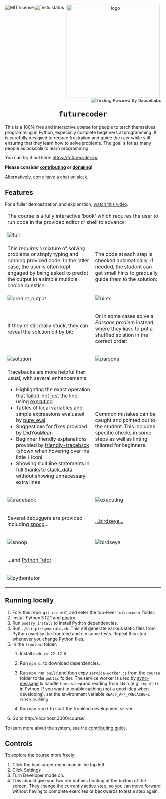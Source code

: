 <p align="center">
      <a href="https://github.com/alexmojaki/futurecoder/blob/master/LICENSE.txt"><img src="https://img.shields.io/github/license/alexmojaki/futurecoder?style=flat" alt="MIT license" align="left"></a>
      <a href="https://github.com/alexmojaki/futurecoder/actions"><img src="https://github.com/alexmojaki/futurecoder/workflows/CI/badge.svg" alt="Tests status" align="left"></a>
      <img src="homepage/static/logo/bordered2.png" width="300px" height="300px" alt="logo">
      <a href="https://saucelabs.com"><img src="https://opensource.saucelabs.com/images/opensauce/powered-by-saucelabs-badge-gray.png?sanitize=true" alt="Testing Powered By SauceLabs" align="right"></a>
</p>

<h1 align="center"><code>futurecoder</code></h1>

This is a 100% free and interactive course for people to teach themselves programming in Python, especially complete beginners at programming.
It is carefully designed to reduce frustration and guide the user while still ensuring that they learn how to solve problems.
The goal is for as many people as possible to learn programming.

You can try it out here: https://futurecoder.io/

**Please consider [contributing](how_to_contribute.md) or [donating](https://opencollective.com/futurecoder)!**

Alternatively, [come have a chat on slack](https://join.slack.com/t/futurecoder/shared_invite/zt-tp8cmwra-CbdEeX9u3k1VyoMLDupAeQ).

## Features

For a fuller demonstration and explanation, [watch this video](https://www.youtube.com/watch?v=un1BrrV57PA&feature=youtu.be).

<table>
  <tr>
    <td colspan="2">
The course is a fully interactive 'book' which requires the user to run code in the provided editor or shell to
advance:
    </td>
  </tr>
    <tr>
    <td colspan="2">

![full](images/full.png)
    </td>
  </tr>
  <tr>
    <td>
This requires a mixture of solving problems or simply typing and running provided code. In the latter case, the
user is often kept engaged by being asked to predict the output in a simple multiple choice question:
    </td>
    <td>
The code at each step is checked automatically. If
needed, the student can get small hints to gradually guide them to the solution:
    </td>
  </tr>
  <tr>
    <td>

![predict_output](images/predict_output.png)
    </td>
    <td>

![hints](images/hints.png)
    </td>
  </tr>
  <tr>
    <td>
If they're still really stuck, they can reveal the solution bit by bit:
</td>
<td>

Or in some cases solve a *Parsons problem* instead, where they have to put a shuffled solution in the correct
order:
</td>
  </tr>
  <tr>
    <td>

![solution](images/solution.png)
</td>
<td>

![parsons](images/parsons.png)
</td>
  </tr>
  <tr>

<td>
Tracebacks are more helpful than usual, with several enhancements:

- Highlighting the exact operation that failed, not just the line, using [executing](https://github.com/alexmojaki/executing)
- Tables of local variables and simple expressions evaluated by [pure_eval](https://github.com/alexmojaki/pure_eval)
- Suggestions for fixes provided by [DidYouMean](https://github.com/SylvainDe/DidYouMean-Python)
- Beginner friendly explanations provided by [friendly-traceback](https://github.com/aroberge/friendly-traceback) (shown when hovering over the little `i` icon)
- Showing multiline statements in full thanks to [stack_data](https://github.com/alexmojaki/stack_data) without showing unnecessary extra lines

</td>
<td>
Common mistakes can be caught and pointed out to the student. This includes specific checks in some steps as well as linting tailored for beginners.
</td>
  </tr>
  <tr>

<td>

![traceback](images/traceback.png)
</td>
<td>

![executing](images/messages.png)
</td>
  </tr>
  <tr>
    <td>

Several debuggers are provided, including [snoop](https://github.com/alexmojaki/snoop)...
    </td>
    <td>

[...birdseye...](https://github.com/alexmojaki/birdseye)
    </td>
  </tr>
    <tr>
    <td>

![snoop](images/snoop.png)
    </td>
    <td>

![birdseye](images/birdseye.png)
    </td>
  </tr>
  <tr>
    <td colspan="2">

...and [Python Tutor](http://pythontutor.com/)
    </td>
  </tr>
  <tr>
    <td colspan="2">

![pythontutor](images/pythontutor.png)
    </td>
  </tr>
</table>

## Running locally

1. Fork this repo, `git clone` it, and enter the top-level `futurecoder` folder.
2. Install Python 3.12.1 and [poetry](https://python-poetry.org/docs/#installation).
3. Run `poetry install` to install Python dependencies.
4. Run `./scripts/generate.sh`. This will generate various static files from Python used by the frontend and run some tests. Repeat this step whenever you change Python files.
5. In the `frontend` folder:
    1. Install `node >= 22.17.0`.

    2. Run `npm ci` to download dependencies.

    3. Run `npm run build` and then copy `service-worker.js` from the `course` folder to the `public` folder. The service worker is used by [sync-message](https://github.com/alexmojaki/sync-message) to handle `time.sleep` and reading from stdin (e.g. `input()`) in Python. If you want to enable caching (not a good idea when developing), set the environment variable `REACT_APP_PRECACHE=1` when building.

    4. Run `npm start` to start the frontend development server.
6. Go to http://localhost:3000/course/

To learn more about the system, see the [contributing guide](how_to_contribute.md).

## Controls

To explore the course more freely:

1. Click the hamburger menu icon in the top left.
2. Click Settings.
3. Turn Developer mode on.
4. This should give you two red buttons floating at the bottom of the screen. They change the currently active step, so you can move forward without having to complete exercises or backwards to test a step again.
